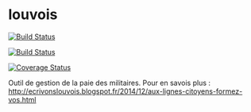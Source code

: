 louvois
=======

[![Build Status](https://drone.io/github.com/ritoon/louvois/status.png)](https://drone.io/github.com/ritoon/louvois/latest)

[![Build Status](https://travis-ci.org/ritoon/louvois.svg)](https://travis-ci.org/ritoon/louvois)

[![Coverage Status](https://img.shields.io/coveralls/ritoon/louvois.svg)](https://coveralls.io/r/ritoon/louvois)

Outil de gestion de la paie des militaires.
Pour en savois plus :
http://ecrivonslouvois.blogspot.fr/2014/12/aux-lignes-citoyens-formez-vos.html
